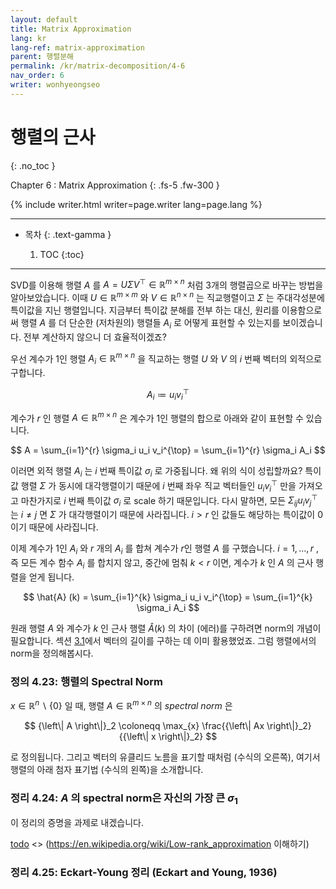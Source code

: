 ```yaml
---
layout: default
title: Matrix Approximation
lang: kr
lang-ref: matrix-approximation
parent: 행렬분해
permalink: /kr/matrix-decomposition/4-6
nav_order: 6
writer: wonhyeongseo
---
```


# 행렬의 근사
{: .no_toc }


Chapter 6 : Matrix Approximation
{: .fs-5 .fw-300 }


{% include writer.html writer=page.writer lang=page.lang %}

---

- 목차
    {: .text-gamma }

    1. TOC
    {:toc}

---

SVD를 이용해 행렬 $A$ 를 $A = U \Sigma V^\top \in \mathbb{R} ^ {m \times n}$
처럼 3개의 행렬곱으로 바꾸는 방법을 알아보았습니다.
이때 $U \in \mathbb{R} ^ {m \times m}$ 와 $V \in \mathbb{R} ^ {n \times n}$ 는 직교행렬이고 $\Sigma$ 는 주대각성분에 특이값을 지닌 행렬입니다.
지금부터 특이값 분해를 전부 하는 대신, 원리를 이용함으로써 행렬 $A$ 를 더 단순한 (저차원의) 행렬들 $A_i$ 로 어떻게 표현할 수 있는지를 보이겠습니다.
전부 계산하지 않으니 더 효율적이겠죠?

우선 계수가 1인 행렬 $A_i \in \mathbb{R} ^ {m \times n}$ 을 직교하는 행렬 $U$ 와 $V$ 의 $i$ 번째 벡터의 외적으로 구합니다.

$$
A_i \coloneqq u_i v_i^{\top}
$$

[todo]: <> (m x n 행렬을 벡터의 외적이랑 비슷하다는 다이어그램 추가)

[todo]: <> (자체 이미지로 책에 있는 스톤헨지 이미지랑 비슷한 과제 만들기: 행렬 분해)

계수가 $r$ 인 행렬 $A \in \mathbb{R}^{m \times n}$ 은 계수가 1인 행렬의 합으로 아래와 같이 표현할 수 있습니다.

$$
A = \sum_{i=1}^{r} \sigma_i u_i v_i^{\top} = \sum_{i=1}^{r} \sigma_i A_i
$$

이러면 외적 행렬 $A_i$ 는 $i$ 번째 특이값 $\sigma_i$ 로 가중됩니다. 왜 위의 식이 성립할까요? 특이값 행렬 $\Sigma$ 가 동시에 대각행렬이기 때문에 $i$ 번째 좌우 직교 벡터들인 $u_i v_i^{\top}$ 만을 가져오고 마찬가지로 $i$ 번째 특이값 $\sigma_i$ 로 scale 하기 때문입니다. 다시 말하면, 모든 $\Sigma_{ij} u_i v_j^{\top}$ 는 $i \neq j$ 면 $\Sigma$ 가 대각행렬이기 때문에 사라집니다. $i > r$ 인 값들도 해당하는 특이값이 $0$ 이기 때문에 사라집니다.

이제 계수가 1인 $A_i$ 와 $r$ 개의 $A_i$ 를 합쳐 계수가 $r$인 행렬 $A$ 를 구했습니다. $i = 1, \dots , r$ , 즉 모든 계수 함수 $A_i$ 를 합치지 않고, 중간에 멈춰 $k < r$ 이면, 계수가 $k$ 인 $A$ 의 근사 행렬을 얻게 됩니다.

$$
\hat{A} (k) = \sum_{i=1}^{k} \sigma_i u_i v_i^{\top} = \sum_{i=1}^{k} \sigma_i A_i
$$

[todo]: <> (예시로 구체적인 설명 추가)

[todo]: <> (자체 이미지로 책에 있는 스톤헨지 이미지랑 비슷한 과제 만들기: 행렬의 근사)

원래 행렬 $A$ 와 계수가 $k$ 인 근사 행렬 $\hat{A}(k)$ 의 차이 (에러)를 구하려면 norm의 개념이 필요합니다. 섹션 [3.1](https://junnei.github.io/mml/kr/linear-algebra/3-1)에서 벡터의 길이를 구하는 데 이미 활용했었죠. 그럼 행렬에서의 norm을 정의해봅시다.

### 정의 4.23: 행렬의 Spectral Norm
$x \in \mathbb{R}^{n} \backslash \{ 0 \}$ 일 때, 행렬 $A \in \mathbb{R} ^ {m \times n}$ 의 _spectral norm_ 은

$$
{\left\| A \right\|}_2 \coloneqq \max_{x} \frac{{\left\| Ax \right\|}_2}{{\left\| x \right\|}_2}
$$

로 정의됩니다. 그리고 벡터의 유클리드 노름을 표기할 때처럼 (수식의 오른쪽), 여기서 행렬의 아래 첨자 표기법 (수식의 왼쪽)을 소개합니다.

### 정리 4.24: $A$ 의 spectral norm은 자신의 가장 큰 $\sigma_1$
이 정리의 증명을 과제로 내겠습니다.

[todo] <> (https://en.wikipedia.org/wiki/Low-rank_approximation 이해하기)

### 정리 4.25: Eckart-Young 정리 (Eckart and Young, 1936)
